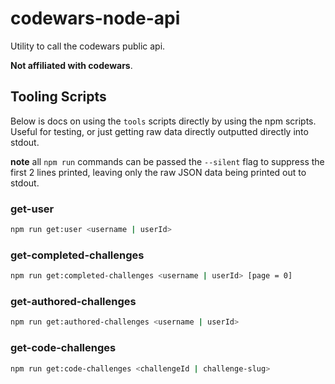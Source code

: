 # codewars-node-api

Utility to call the codewars public api.

**Not affiliated with codewars**.

## Tooling Scripts

Below is docs on using the `tools` scripts directly by using the npm scripts. Useful for testing, or
just getting raw data directly outputted directly into stdout.

**note** all `npm run` commands can be passed the `--silent` flag to suppress the first 2 lines printed, leaving only the raw JSON data being printed out to stdout.

### get-user

```bash
npm run get:user <username | userId>
```

### get-completed-challenges

```bash
npm run get:completed-challenges <username | userId> [page = 0]
```

### get-authored-challenges

```bash
npm run get:authored-challenges <username | userId>
```

### get-code-challenges

```bash
npm run get:code-challenges <challengeId | challenge-slug>
```
